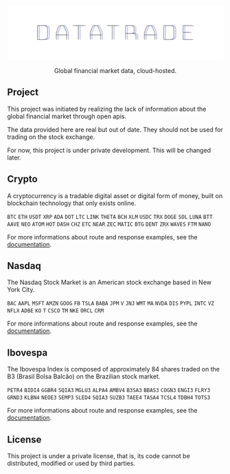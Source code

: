 <p align="center">
  <img alt="Datatrade Icon" src=".github/datatrade-logo-500.png">
</p>

<p align="center">
  Global financial market data, cloud-hosted.
</p>

## Project

This project was initiated by realizing the lack of information about the global financial market through open apis.

The data provided here are real but out of date. They should not be used for trading on the stock exchange.

For now, this project is under private development. This will be changed later.

## Crypto
A cryptocurrency is a tradable digital asset or digital form of money, built on blockchain technology that only exists online.

`BTC` `ETH` `USDT` `XRP` `ADA` `DOT` `LTC` `LINK` `THETA` `BCH` `XLM` `USDC` `TRX` `DOGE` `SOL` `LUNA` `BTT` `AAVE` `NEO` `ATOM` `HOT` `DASH` `CHZ` `ETC` `NEAR` `ZEC` `MATIC` `BTG` `DENT` `ZRX` `WAVES` `FTM` `NANO`

For more informations about route and response examples, see the [documentation](/doc/crypto.md).

## Nasdaq
The Nasdaq Stock Market is an American stock exchange based in New York City.

`BAC` `AAPL` `MSFT` `AMZN` `GOOG` `FB` `TSLA` `BABA` `JPM` `V` `JNJ` `WMT` `MA` `NVDA` `DIS` `PYPL` `INTC` `VZ` `NFLX` `ADBE` `KO` `T` `CSCO` `TM` `NKE` `ORCL` `CRM`

For more informations about route and response examples, see the [documentation](/doc/nasdaq.md).

## Ibovespa
The Ibovespa Index is composed of approximately 84 shares traded on the B3 (Brasil Bolsa Balcão) on the Brazilian stock market.

`PETR4` `BIDI4` `GGBR4` `SQIA3` `MGLU3` `ALPA4` `AMBV4` `B3SA3` `BBAS3` `COGN3` `ENGI3` `FLRY3` `GRND3` `KLBN4` `NEOE3` `SEMP3` `SLED4` `SQIA3` `SUZB3` `TAEE4` `TASA4` `TCSL4` `TDBH4` `TOTS3`

For more informations about route and response examples, see the [documentation](/doc/ibovespa.md).

## License

This project is under a private license, that is, its code cannot be distributed, modified or used by third parties.
